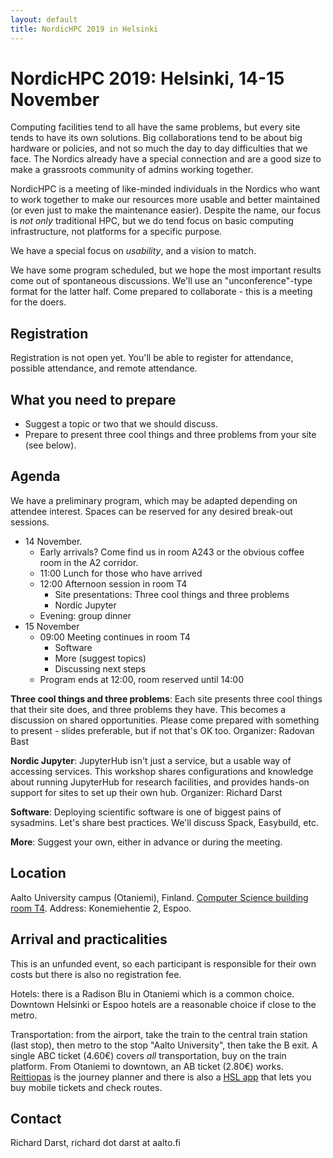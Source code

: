 ```yaml
---
layout: default
title: NordicHPC 2019 in Helsinki
---
```


# NordicHPC 2019: Helsinki, 14-15 November

Computing facilities tend to all have the same problems, but every
site tends to have its own solutions.  Big collaborations tend to be
about big hardware or policies, and not so much the day to day
difficulties that we face.  The Nordics already have a special
connection and are a good size to make a grassroots community of
admins working together.

NordicHPC is a meeting of like-minded individuals in the Nordics who
want to work together to make our resources more usable and better
maintained (or even just to make the maintenance easier).  Despite the
name, our focus is *not only* traditional HPC, but we do tend focus on
basic computing infrastructure, not platforms for a specific purpose.

We have a special focus on *usability*, and a vision to match.

We have some program scheduled, but we hope the most important results
come out of spontaneous discussions.  We'll use an "unconference"-type
format for the latter half.  Come prepared to collaborate - this is a
meeting for the doers.


## Registration

Registration is not open yet.  You'll be able to register for
attendance, possible attendance, and remote attendance.


## What you need to prepare

- Suggest a topic or two that we should discuss.
- Prepare to present three cool things and three problems from your site (see below).


## Agenda

We have a preliminary program, which may be adapted depending on
attendee interest.  Spaces can be reserved for any desired break-out
sessions.

* 14 November.
  * Early arrivals?  Come find us in room A243 or the obvious coffee
    room in the A2 corridor.
  * 11:00 Lunch for those who have arrived
  * 12:00 Afternoon session in room T4
    * Site presentations: Three cool things and three problems
    * Nordic Jupyter
  * Evening: group dinner
* 15 November
  * 09:00 Meeting continues in room T4
    * Software
    * More (suggest topics)
    * Discussing next steps
  * Program ends at 12:00, room reserved until 14:00

**Three cool things and three problems**: Each site presents three cool things that
their site does, and three problems they have.  This becomes a
discussion on shared opportunities.  Please come prepared with
something to present - slides preferable, but if not that's OK too.
Organizer: Radovan Bast

**Nordic Jupyter**: JupyterHub isn't just a service, but a usable way
of accessing services.  This workshop shares configurations and
knowledge about running JupyterHub for research facilities, and
provides hands-on support for sites to set up their own hub.
Organizer: Richard Darst

**Software**: Deploying scientific software is one of biggest pains of
sysadmins.  Let's share best practices.  We'll discuss Spack,
Easybuild, etc.

**More**: Suggest your own, either in advance or during the meeting.


## Location

Aalto University campus (Otaniemi), Finland. [Computer Science
building room T4](http://usefulaaltomap.fi/#!/select/T4).  Address:
Konemiehentie 2, Espoo.


## Arrival and practicalities

This is an unfunded event, so each participant is responsible for
their own costs but there is also no registration fee.

Hotels: there is a Radison Blu in Otaniemi which is a common choice.
Downtown Helsinki or Espoo hotels are a reasonable choice if close to
the metro.

Transportation: from the airport, take the train to the central train
station (last stop), then metro to the stop "Aalto University", then
take the B exit.  A single ABC ticket (4.60€) covers *all*
transportation, buy on the train platform.  From Otaniemi to downtown,
an AB ticket (2.80€) works.  [Reittiopas](https://reittiopas.fi) is
the journey planner and there is also a [HSL
app](https://www.hsl.fi/en/app) that lets you buy mobile tickets and
check routes.


## Contact

Richard Darst, richard dot darst at aalto.fi
